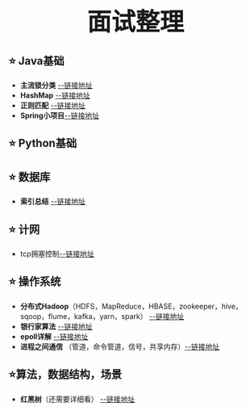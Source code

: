 # <div align='center' ><font size='40'>面试整理</font></div>

## :star: Java基础
+ **主流锁分类** [--链接地址](https://www.cnblogs.com/song-wentao/p/12658330.html)
+ **HashMap** [--链接地址](https://www.jb51.net/article/158959.htm)
+ **正则匹配** [--链接地址](https://blog.csdn.net/weixin_44259720/article/details/88179885)
+ **Spring小项目**[--链接地址](https://blog.csdn.net/baidu_39298625/article/details/98102453)

## :star: Python基础

## :star: 数据库
+ **索引总结** [--链接地址](https://www.jianshu.com/p/c82148473235)

## :star: 计网
+ tcp拥塞控制[--链接地址](https://blog.csdn.net/qq_41431406/article/details/97926927)


## :star: 操作系统
+ **分布式Hadoop**（HDFS，MapReduce，HBASE，zookeeper，hive，sqoop，flume，kafka，yarn，spark）  [--链接地址](https://blog.csdn.net/wyqwilliam/article/details/81913740)
+ **银行家算法**   [--链接地址](https://blog.csdn.net/qq_36260974/article/details/84404369)
+ **epoll详解**   [--链接地址](https://blog.csdn.net/songchuwang1868/article/details/89877739)
+ **进程之间通信** （管道，命令管道，信号，共享内存）[--链接地址](https://blog.csdn.net/qq_38880380/article/details/78527115?utm_medium=distribute.pc_relevant_t0.none-task-blog-BlogCommendFromMachineLearnPai2-1.nonecase&depth_1-utm_source=distribute.pc_relevant_t0.none-task-blog-BlogCommendFromMachineLearnPai2-1.nonecase)

## :star:算法，数据结构，场景
+ **红黑树**（还需要详细看）   [--链接地址](https://www.jianshu.com/p/e136ec79235c)





